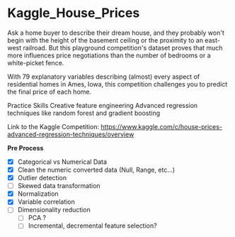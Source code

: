 # Kaggle_House_Prices

Ask a home buyer to describe their dream house, and they probably won't begin with the height of the basement ceiling or the proximity to an east-west railroad. But this playground competition's dataset proves that much more influences price negotiations than the number of bedrooms or a white-picket fence.

With 79 explanatory variables describing (almost) every aspect of residential homes in Ames, Iowa, this competition challenges you to predict the final price of each home.

Practice Skills Creative feature engineering Advanced regression techniques like random forest and gradient boosting

Link to the Kaggle Competition: https://www.kaggle.com/c/house-prices-advanced-regression-techniques/overview


**Pre Process**
- [X] Categorical vs Numerical Data
- [X] Clean the numeric converted data (Null, Range, etc...)
- [X] Outlier detection
- [ ] Skewed data transformation
- [X] Normalization
- [X] Variable correlation
- [ ] Dimensionality reduction
   - [ ] PCA ?
   - [ ] Incremental, decremental feature selection?